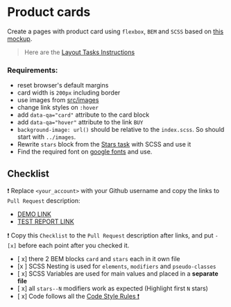 # Product cards

Create a pages with product card using `flexbox`, `BEM` and `SCSS` based on [this mockup](https://www.figma.com/file/ojkArVazq7vsX0nbpn9CxZ/Moyo-%2F-Catalog-(ENG)?node-id=11325%3A2287&mode=dev).

> Here are the [Layout Tasks Instructions](https://mate-academy.github.io/layout_task-guideline)

### Requirements:

- reset browser's default margins
- card width is `200px` including border
- use images from [src/images](src/images)
- change link styles on `:hover`
- add `data-qa="card"` attribute to the card block
- add `data-qa="hover"` attribute to the link `BUY`
- `background-image: url()` should be relative to the `index.scss`. So should start with `../images`.
- Rewrite `stars` block from the [Stars task](https://github.com/mate-academy/layout_stars) with SCSS and use it
- Find the required font on [google fonts](https://fonts.google.com/) and use.

## Checklist

❗️ Replace `<your_account>` with your Github username and copy the links to `Pull Request` description:

- [DEMO LINK](https://AgnieszkaWw.github.io/layout_product-cards/)
- [TEST REPORT LINK](https://AgnieszkaWw.github.io/layout_product-cards/report/html_report/)

❗️ Copy this `Checklist` to the `Pull Request` description after links, and put `- [x]` before each point after you checked it.

- [ x] there 2 BEM blocks `card` and `stars` each in it own file
- [x ] SCSS Nesting is used for `elements`, `modifiers` and `pseudo-classes`
- [ x] SCSS Variables are used for main values and placed in a **separate file**
- [ x] all `stars--N` modifiers work as expected (Highlight first `N` stars)
- [ x] Code follows all the [Code Style Rules ❗️](https://mate-academy.github.io/layout_task-guideline/html-css-code-style-rules)

